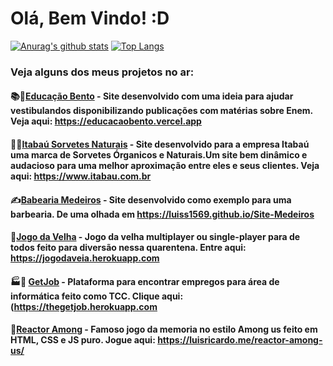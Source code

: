 # Olá, Bem Vindo! :D


[![Anurag's github stats](https://github-readme-stats.vercel.app/api?username=luiss1569&show_icons=true&theme=onedark)](https://github.com/anuraghazra/github-readme-stats)
[![Top Langs](https://github-readme-stats.vercel.app/api/top-langs/?username=luiss1569&show_icons=true&theme=onedark&layout=compact)](https://github.com/anuraghazra/github-readme-stats)

### Veja alguns dos meus projetos no ar:

#### 📚🎒[Educação Bento](https://educacaobento.vercel.app) - Site desenvolvido com uma ideia para ajudar vestibulandos disponibilizando publicações com matérias sobre Enem. Veja aqui: https://educacaobento.vercel.app

#### 🍦‍🍨[Itabaú Sorvetes Naturais](https://www.itabau.com.br) - Site desenvolvido para a empresa Itabaú uma marca de Sorvetes Órganicos e Naturais.Um site bem dinâmico e audacioso para uma melhor aproximação entre eles e seus clientes. Veja aqui: https://www.itabau.com.br

#### ✍[Babearia Medeiros](https://luiss1569.github.io/Site-Medeiros/) - Site desenvolvido como exemplo para uma barbearia. De uma olhada em https://luiss1569.github.io/Site-Medeiros

#### 🎰[Jogo da Velha](https://jogodaveia.herokuapp.com/) - Jogo da velha multiplayer ou single-player para de todos feito para diversão nessa quarentena. Entre aqui: https://jogodaveia.herokuapp.com

#### 🏭👨‍ [GetJob](https://thegetjob.herokuapp.com/) - Plataforma para encontrar empregos para área de informática feito como TCC. Clique aqui: (https://thegetjob.herokuapp.com

#### 🐍[Reactor Among](https://luisricardo.me/reactor-among-us/) - Famoso jogo da memoria no estilo Among us feito em HTML, CSS e JS puro. Jogue aqui: https://luisricardo.me/reactor-among-us/
